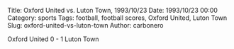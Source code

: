 Title: Oxford United vs. Luton Town, 1993/10/23
Date: 1993/10/23 00:00
Category: sports
Tags: football, football scores, Oxford United, Luton Town
Slug: oxford-united-vs-luton-town
Author: carbonero


Oxford United 0 - 1 Luton Town
